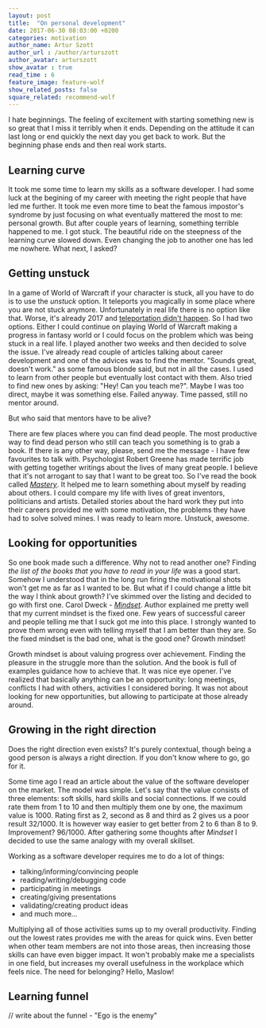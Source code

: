 ```yaml
---
layout: post
title:  "On personal development"
date: 2017-06-30 08:03:00 +0200
categories: motivation
author_name: Artur Szott
author_url : /author/arturszott
author_avatar: arturszott
show_avatar : true
read_time : 6
feature_image: feature-wolf
show_related_posts: false
square_related: recommend-wolf
---
```


I hate beginnings. The feeling of excitement with starting something new is so great that I miss it terribly when it ends. Depending on the attitude it can last long or end quickly the next day you get back to work. But the beginning phase ends and then real work starts.

## Learning curve

It took me some time to learn my skills as a software developer. I had some luck at the begining of my career with meeting the right people that have led me further. It took me even more time to beat the famous impostor's syndrome by just focusing on what eventually mattered the most to me: personal growth. But after couple years of learning, something terrible happened to me. I got stuck. The beautiful ride on the steepness of the learning curve slowed down. Even changing the job to another one has led me nowhere. What next, I asked?

## Getting unstuck

In a game of World of Warcraft if your character is stuck, all you have to do is to use the *unstuck* option. It teleports you magically in some place where you are not stuck anymore. Unfortunately in real life there is no option like that. Worse, it's already 2017 and [teleportation didn't happen][teleportation]. So I had two options. Either I could continue on playing World of Warcraft making a progress in fantasy world or I could focus on the problem which was being stuck in a real life. I played another two weeks and then decided to solve the issue. I've already read couple of articles talking about career development and one of the advices was to find the mentor. "Sounds great, doesn't work." as some famous blonde said, but not in all the cases. I used to learn from other people but eventually lost contact with them. Also tried to find new ones by asking: "Hey! Can you teach me?". Maybe I was too direct, maybe it was something else. Failed anyway. Time passed, still no mentor around.

But who said that mentors have to be alive?

There are few places where you can find dead people. The most productive way to find dead person who still can teach you something is to grab a book. If there is any other way, please, send me the message - I have few favourites to talk with. Psychologist Robert Greene has made terrific job with getting together writings about the lives of many great people. I believe that it's not arrogant to say that I want to be great too. So I've read the book called [*Mastery*][mastery]. It helped me to learn something about myself by reading about others. I could compare my life with lives of great inventors, politicians and artists. Detailed stories about the hard work they put into their careers provided me with some motivation, the problems they have had to solve solved mines. I was ready to learn more. Unstuck, awesome.

## Looking for opportunities

So one book made such a difference. Why not to read another one? Finding *the list of the books that you have to read in your life* was a good start. Somehow I understood that in the long run firing the motivational shots won't get me as far as I wanted to be. But what if I could change a little bit the way I think about growth? I've skimmed over the listing and decided to go with first one. Carol Dweck - [*Mindset*][mindset]. Author explained me pretty well that my current mindset is the fixed one. Few years of successful career and people telling me that I suck got me into this place. I strongly wanted to prove them wrong even with telling myself that I am better than they are. So the fixed mindset is the bad one, what is the good one? Growth mindset!
 
 Growth mindset is about valuing progress over achievement. Finding the pleasure in the struggle more than the solution. And the book is full of examples guidance how to achieve that. It was nice eye opener. I've realized that basically anything can be an opportunity: long meetings, conflicts I had with others, activities I considered boring. It was not about looking for new opportunities, but allowing to participate at those already around.
 
 ## Growing in the right direction
 
 Does the right direction even exists? It's purely contextual, though being a good person is always a right direction. If you don't know where to go, go for it.
 
 Some time ago I read an article about the value of the software developer on the market. The model was simple. Let's say that the value consists of three elements: soft skills, hard skills and social connections. If we could rate them from 1 to 10 and then multiply them one by one, the maximum value is 1000. Rating first as 2, second as 8 and third as 2 gives us a poor result 32/1000. It is however way easier to get better from 2 to 6 than 8 to 9. Improvement? 96/1000. After gathering some thoughts after *Mindset* I decided to use the same analogy with my overall skillset. 
 
 Working as a software developer requires me to do a lot of things:
 
  - talking/informing/convincing people
  - reading/writing/debugging code
  - participating in meetings
  - creating/giving presentations
  - validating/creating product ideas
  - and much more...
  
  Multiplying all of those activities sums up to my overall productivity. Finding out the lowest rates provides me with the areas for quick wins. Even better when other team members are not into those areas, then increasing those skills can have even bigger impact. It won't probably make me a specialists in one field, but increases my overall usefulness in the workplace which feels nice. The need for belonging? Hello, Maslow!
  
  ## Learning funnel
  
  // write about the funnel - "Ego is the enemy"
  
  
  
  [teleportation]: https://phys.org/news/2013-08-teleportation-easierbut.html
  [mindset]: https://www.goodreads.com/book/show/40745.Mindset
  [mastery]: https://www.goodreads.com/book/show/13589182-mastery
  [ego]: https://www.goodreads.com/book/show/27036528-ego-is-the-enemy
 
 






